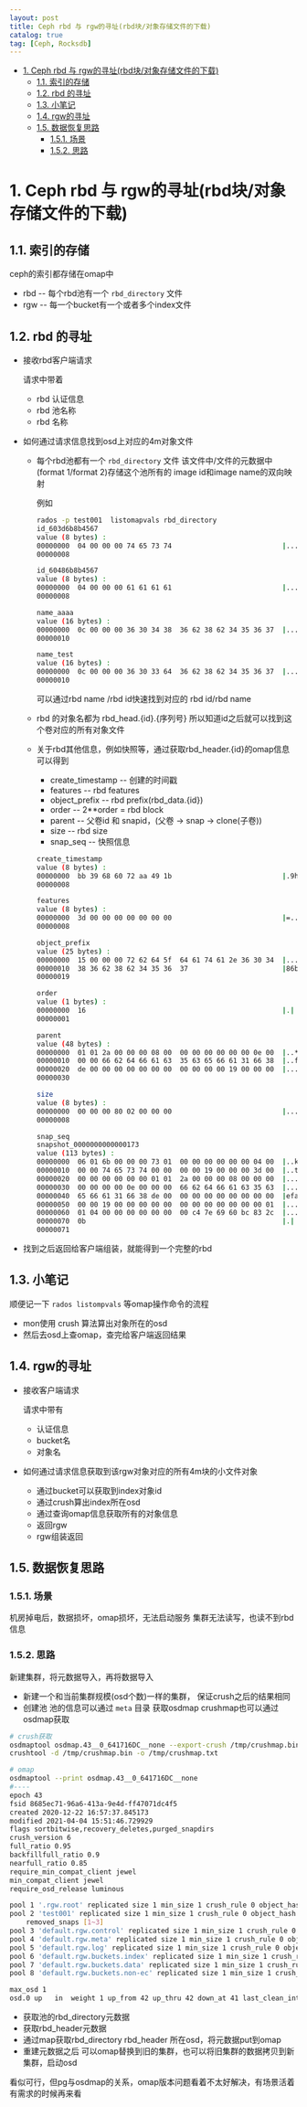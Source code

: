 ```yaml
---
layout: post
title: Ceph rbd 与 rgw的寻址(rbd块/对象存储文件的下载)
catalog: true
tag: [Ceph, Rocksdb]
---
```


<!-- TOC -->

- [1. Ceph rbd 与 rgw的寻址(rbd块/对象存储文件的下载)](#1-ceph-rbd-与-rgw的寻址rbd块对象存储文件的下载)
  - [1.1. 索引的存储](#11-索引的存储)
  - [1.2. rbd 的寻址](#12-rbd-的寻址)
  - [1.3. 小笔记](#13-小笔记)
  - [1.4. rgw的寻址](#14-rgw的寻址)
  - [1.5. 数据恢复思路](#15-数据恢复思路)
    - [1.5.1. 场景](#151-场景)
    - [1.5.2. 思路](#152-思路)

<!-- /TOC -->

# 1. Ceph rbd 与 rgw的寻址(rbd块/对象存储文件的下载)

## 1.1. 索引的存储

ceph的索引都存储在omap中

- rbd -- 每个rbd池有一个 `rbd_directory` 文件
- rgw -- 每一个bucket有一个或者多个index文件

## 1.2. rbd 的寻址

- 接收rbd客户端请求

  请求中带着
  - rbd 认证信息
  - rbd 池名称
  - rbd 名称

- 如何通过请求信息找到osd上对应的4m对象文件
  - 每个rbd池都有一个 `rbd_directory` 文件
    该文件中/文件的元数据中(format 1/format 2)存储这个池所有的 image id和image name的双向映射
    
    例如

    ```bash
    rados -p test001  listomapvals rbd_directory
    id_603d6b8b4567
    value (8 bytes) :
    00000000  04 00 00 00 74 65 73 74                           |....test|
    00000008

    id_60486b8b4567
    value (8 bytes) :
    00000000  04 00 00 00 61 61 61 61                           |....aaaa|
    00000008

    name_aaaa
    value (16 bytes) :
    00000000  0c 00 00 00 36 30 34 38  36 62 38 62 34 35 36 37  |....60486b8b4567|
    00000010

    name_test
    value (16 bytes) :
    00000000  0c 00 00 00 36 30 33 64  36 62 38 62 34 35 36 37  |....603d6b8b4567|
    00000010
    ```

    可以通过rbd name /rbd id快速找到对应的  rbd id/rbd name

  - rbd 的对象名都为 rbd_head.{id}.{序列号}
    所以知道id之后就可以找到这个卷对应的所有对象文件

  - 关于rbd其他信息，例如快照等，通过获取rbd_header.{id}的omap信息可以得到
    - create_timestamp -- 创建的时间戳
    - features -- rbd features
    - object_prefix -- rbd prefix(rbd_data.{id})
    - order -- 2**order = rbd block
    - parent -- 父卷id 和 snapid，(父卷 -> snap -> clone(子卷))
    - size -- rbd size
    - snap_seq -- 快照信息

    ```bash
    create_timestamp
    value (8 bytes) :
    00000000  bb 39 68 60 72 aa 49 1b                           |.9h`r.I.|
    00000008

    features
    value (8 bytes) :
    00000000  3d 00 00 00 00 00 00 00                           |=.......|
    00000008

    object_prefix
    value (25 bytes) :
    00000000  15 00 00 00 72 62 64 5f  64 61 74 61 2e 36 30 34  |....rbd_data.604|
    00000010  38 36 62 38 62 34 35 36  37                       |86b8b4567|
    00000019

    order
    value (1 bytes) :
    00000000  16                                                |.|
    00000001

    parent
    value (48 bytes) :
    00000000  01 01 2a 00 00 00 08 00  00 00 00 00 00 00 0e 00  |..*.............|
    00000010  00 00 66 62 64 66 61 63  35 63 65 66 61 31 66 38  |..fbdfac5cefa1f8|
    00000020  de 00 00 00 00 00 00 00  00 00 00 00 19 00 00 00  |................|
    00000030

    size
    value (8 bytes) :
    00000000  00 00 00 80 02 00 00 00                           |........|
    00000008

    snap_seq
    snapshot_0000000000000173
    value (113 bytes) :
    00000000  06 01 6b 00 00 00 73 01  00 00 00 00 00 00 04 00  |..k...s.........|
    00000010  00 00 74 65 73 74 00 00  00 00 19 00 00 00 3d 00  |..test........=.|
    00000020  00 00 00 00 00 00 01 01  2a 00 00 00 08 00 00 00  |........*.......|
    00000030  00 00 00 00 0e 00 00 00  66 62 64 66 61 63 35 63  |........fbdfac5c|
    00000040  65 66 61 31 66 38 de 00  00 00 00 00 00 00 00 00  |efa1f8..........|
    00000050  00 00 19 00 00 00 00 00  00 00 00 00 00 00 00 01  |................|
    00000060  01 04 00 00 00 00 00 00  00 c4 7e 69 60 bc 83 2c  |..........~i`..,|
    00000070  0b                                                |.|
    00000071
    ```

- 找到之后返回给客户端组装，就能得到一个完整的rbd

## 1.3. 小笔记

顺便记一下 `rados listompvals` 等omap操作命令的流程

- mon使用 crush 算法算出对象所在的osd
- 然后去osd上查omap，查完给客户端返回结果


## 1.4. rgw的寻址

- 接收客户端请求

  请求中带有
  - 认证信息
  - bucket名
  - 对象名

- 如何通过请求信息获取到该rgw对象对应的所有4m块的小文件对象

  - 通过bucket可以获取到index对象id
  - 通过crush算出index所在osd
  - 通过查询omap信息获取所有的对象信息
  - 返回rgw
  - rgw组装返回


## 1.5. 数据恢复思路

### 1.5.1. 场景

机房掉电后，数据损坏，omap损坏，无法启动服务
集群无法读写，也读不到rbd信息

### 1.5.2. 思路

新建集群，将元数据导入，再将数据导入

- 新建一个和当前集群规模(osd个数)一样的集群， 保证crush之后的结果相同
- 创建池 池的信息可以通过 `meta` 目录 获取osdmap crushmap也可以通过osdmap获取

```bash
# crush获取
osdmaptool osdmap.43__0_641716DC__none --export-crush /tmp/crushmap.bin
crushtool -d /tmp/crushmap.bin -o /tmp/crushmap.txt
```

```bash
# omap
osdmaptool --print osdmap.43__0_641716DC__none
#----
epoch 43
fsid 8685ec71-96a6-413a-9e4d-ff47071dc4f5
created 2020-12-22 16:57:37.845173
modified 2021-04-04 15:51:46.729929
flags sortbitwise,recovery_deletes,purged_snapdirs
crush_version 6
full_ratio 0.95
backfillfull_ratio 0.9
nearfull_ratio 0.85
require_min_compat_client jewel
min_compat_client jewel
require_osd_release luminous

pool 1 '.rgw.root' replicated size 1 min_size 1 crush_rule 0 object_hash rjenkins pg_num 8 pgp_num 8 last_change 7 owner 18446744073709551615 flags hashpspool stripe_width 0 application rgw
pool 2 'test001' replicated size 1 min_size 1 crush_rule 0 object_hash rjenkins pg_num 8 pgp_num 8 last_change 40 flags hashpspool stripe_width 0
	removed_snaps [1~3]
pool 3 'default.rgw.control' replicated size 1 min_size 1 crush_rule 0 object_hash rjenkins pg_num 8 pgp_num 8 last_change 21 owner 18446744073709551615 flags hashpspool stripe_width 0 application rgw
pool 4 'default.rgw.meta' replicated size 1 min_size 1 crush_rule 0 object_hash rjenkins pg_num 8 pgp_num 8 last_change 23 owner 18446744073709551615 flags hashpspool stripe_width 0 application rgw
pool 5 'default.rgw.log' replicated size 1 min_size 1 crush_rule 0 object_hash rjenkins pg_num 8 pgp_num 8 last_change 25 owner 18446744073709551615 flags hashpspool stripe_width 0 application rgw
pool 6 'default.rgw.buckets.index' replicated size 1 min_size 1 crush_rule 0 object_hash rjenkins pg_num 8 pgp_num 8 last_change 28 owner 18446744073709551615 flags hashpspool stripe_width 0 application rgw
pool 7 'default.rgw.buckets.data' replicated size 1 min_size 1 crush_rule 0 object_hash rjenkins pg_num 8 pgp_num 8 last_change 31 owner 18446744073709551615 flags hashpspool stripe_width 0 application rgw
pool 8 'default.rgw.buckets.non-ec' replicated size 1 min_size 1 crush_rule 0 object_hash rjenkins pg_num 8 pgp_num 8 last_change 34 owner 18446744073709551615 flags hashpspool stripe_width 0 application rgw

max_osd 1
osd.0 up   in  weight 1 up_from 42 up_thru 42 down_at 41 last_clean_interval [37,40) 9.134.1.121:6801/12622 9.134.1.121:6802/12622 9.134.1.121:6803/12622 9.134.1.121:6804/12622 exists,up 59ebf8d5-e7f7-4c46-8e05-bac5140eee89
```

- 获取池的rbd_directory元数据
- 获取rbd_header元数据
- 通过map获取rbd_directory rbd_header 所在osd，将元数据put到omap
- 重建元数据之后 可以omap替换到旧的集群，也可以将旧集群的数据拷贝到新集群，启动osd

看似可行，但pg与osdmap的关系，omap版本问题看着不太好解决，有场景活着有需求的时候再来看
